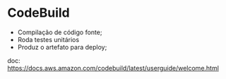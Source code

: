 # CodeBuild

- Compilação de código fonte;
- Roda testes unitários
- Produz o artefato para deploy;

doc: https://docs.aws.amazon.com/codebuild/latest/userguide/welcome.html